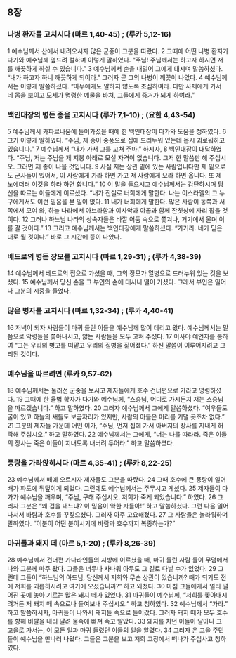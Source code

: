 ## 8장
### 나병 환자를 고치시다 (마르 1,40-45) ;  (루카 5,12-16)
1 예수님께서 산에서 내려오시자 많은 군중이 그분을 따랐다.
2 그때에 어떤 나병 환자가 다가와 예수님께 엎드려 절하며 이렇게 말하였다. “주님! 주님께서는 하고자 하시면 저를 깨끗하게 하실 수 있습니다.”
3 예수님께서 손을 내밀어 그에게 대시며 말씀하셨다. “내가 하고자 하니 깨끗하게 되어라.” 그러자 곧 그의 나병이 깨끗이 나았다.
4 예수님께서는 이렇게 말씀하셨다. “아무에게도 말하지 않도록 조심하여라. 다만 사제에게 가서 네 몸을 보이고 모세가 명령한 예물을 바쳐, 그들에게 증거가 되게 하여라.”
### 백인대장의 병든 종을 고치시다 (루카 7,1-10) ;  (요한 4,43-54)
5 예수님께서 카파르나움에 들어가셨을 때에 한 백인대장이 다가와 도움을 청하였다.
6 그가 이렇게 말하였다. “주님, 제 종이 중풍으로 집에 드러누워 있는데 몹시 괴로워하고 있습니다.”
7 예수님께서 “내가 가서 그를 고쳐 주마.” 하시자,
8 백인대장이 대답하였다. “주님, 저는 주님을 제 지붕 아래로 모실 자격이 없습니다. 그저 한 말씀만 해 주십시오. 그러면 제 종이 나을 것입니다.
9 사실 저는 상관 밑에 있는 사람입니다만 제 밑으로도 군사들이 있어서, 이 사람에게 가라 하면 가고 저 사람에게 오라 하면 옵니다. 또 제 노예더러 이것을 하라 하면 합니다.”
10 이 말을 들으시고 예수님께서는 감탄하시며 당신을 따르는 이들에게 이르셨다. “내가 진실로 너희에게 말한다. 나는 이스라엘의 그 누구에게서도 이런 믿음을 본 일이 없다.
11 내가 너희에게 말한다. 많은 사람이 동쪽과 서쪽에서 모여 와, 하늘 나라에서 아브라함과 이사악과 야곱과 함께 잔칫상에 자리 잡을 것이다.
12 그러나 하느님 나라의 상속자들은 바깥 어둠 속으로 쫓겨나, 거기에서 울며 이를 갈 것이다.”
13 그리고 예수님께서는 백인대장에게 말씀하셨다. “가거라. 네가 믿은 대로 될 것이다.” 바로 그 시간에 종이 나았다.
### 베드로의 병든 장모를 고치시다 (마르 1,29-31) ;  (루카 4,38-39)
14 예수님께서 베드로의 집으로 가셨을 때, 그의 장모가 열병으로 드러누워 있는 것을 보셨다.
15 예수님께서 당신 손을 그 부인의 손에 대시니 열이 가셨다. 그래서 부인은 일어나 그분의 시중을 들었다.
### 많은 병자를 고치시다 (마르 1,32-34) ;  (루카 4,40-41)
16 저녁이 되자 사람들이 마귀 들린 이들을 예수님께 많이 데리고 왔다. 예수님께서는 말씀으로 악령들을 쫓아내시고, 앓는 사람들을 모두 고쳐 주셨다.
17 이사야 예언자를 통하여 “그는 우리의 병고를 떠맡고 우리의 질병을 짊어졌다.” 하신 말씀이 이루어지려고 그리된 것이다.
### 예수님을 따르려면 (루카 9,57-62)
18 예수님께서는 둘러선 군중을 보시고 제자들에게 호수 건너편으로 가라고 명령하셨다.
19 그때에 한 율법 학자가 다가와 예수님께, “스승님, 어디로 가시든지 저는 스승님을 따르겠습니다.” 하고 말하였다.
20 그러자 예수님께서 그에게 말씀하셨다. “여우들도 굴이 있고 하늘의 새들도 보금자리가 있지만, 사람의 아들은 머리를 기댈 곳조차 없다.”
21 그분의 제자들 가운데 어떤 이가, “주님, 먼저 집에 가서 아버지의 장사를 지내게 허락해 주십시오.” 하고 말하였다.
22 예수님께서는 그에게, “너는 나를 따라라. 죽은 이들의 장사는 죽은 이들이 지내도록 내버려 두어라.” 하고 말씀하셨다.
### 풍랑을 가라앉히시다 (마르 4,35-41) ;  (루카 8,22-25)
23 예수님께서 배에 오르시자 제자들도 그분을 따랐다.
24 그때 호수에 큰 풍랑이 일어 배가 파도에 뒤덮이게 되었다. 그런데도 예수님께서는 주무시고 계셨다.
25 제자들이 다가가 예수님을 깨우며, “주님, 구해 주십시오. 저희가 죽게 되었습니다.” 하였다.
26 그러자 그분은 “왜 겁을 내느냐? 이 믿음이 약한 자들아!” 하고 말씀하셨다. 그런 다음 일어나셔서 바람과 호수를 꾸짖으셨다. 그러자 아주 고요해졌다.
27 그 사람들은 놀라워하며 말하였다. “이분이 어떤 분이시기에 바람과 호수까지 복종하는가?”
### 마귀들과 돼지 떼 (마르 5,1-20) ;  (루카 8,26-39)
28 예수님께서 건너편 가다라인들의 지방에 이르셨을 때, 마귀 들린 사람 둘이 무덤에서 나와 그분께 마주 왔다. 그들은 너무나 사나워 아무도 그 길로 다닐 수가 없었다.
29 그런데 그들이 “하느님의 아드님, 당신께서 저희와 무슨 상관이 있습니까? 때가 되기도 전에 저희를 괴롭히시려고 여기에 오셨습니까?” 하고 외쳤다.
30 마침 그들에게서 멀리 떨어진 곳에 놓아 기르는 많은 돼지 떼가 있었다.
31 마귀들이 예수님께, “저희를 쫓아내시려거든 저 돼지 떼 속으로나 들여보내 주십시오.” 하고 청하였다.
32 예수님께서 “가라.” 하고 말씀하시자, 마귀들이 나와서 돼지들 속으로 들어갔다. 그러자 돼지 떼가 모두 호수를 향해 비탈을 내리 달려 물속에 빠져 죽고 말았다.
33 돼지를 치던 이들이 달아나 그 고을로 가서는, 이 모든 일과 마귀 들렸던 이들의 일을 알렸다.
34 그러자 온 고을 주민들이 예수님을 만나러 나왔다. 그들은 그분을 보고 저희 고장에서 떠나가 주십사고 청하였다.
